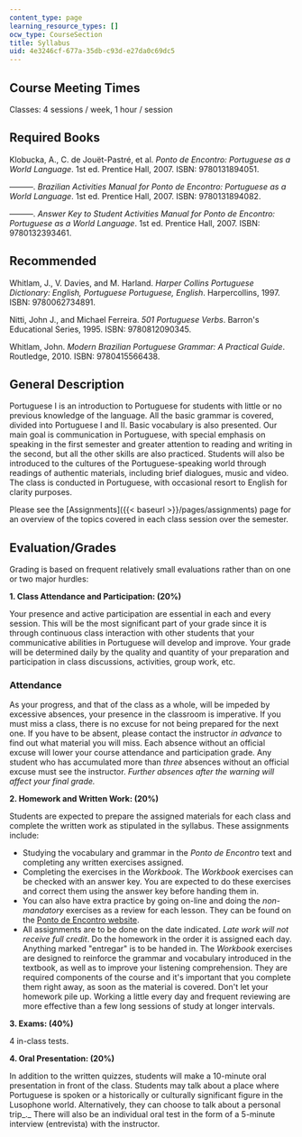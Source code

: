 ```yaml
---
content_type: page
learning_resource_types: []
ocw_type: CourseSection
title: Syllabus
uid: 4e3246cf-677a-35db-c93d-e27da0c69dc5
---
```


Course Meeting Times
--------------------

Classes: 4 sessions / week, 1 hour / session

Required Books
--------------

Klobucka, A., C. de Jouët-Pastré, et al. _Ponto de Encontro: Portuguese as a World Language_. 1st ed. Prentice Hall, 2007. ISBN: 9780131894051.

———. _Brazilian Activities Manual for Ponto de Encontro: Portuguese as a World Language_. 1st ed. Prentice Hall, 2007. ISBN: 9780131894082.

———. _Answer Key to Student Activities Manual for Ponto de Encontro: Portuguese as a World Language_. 1st ed. Prentice Hall, 2007. ISBN: 9780132393461.

Recommended
-----------

Whitlam, J., V. Davies, and M. Harland. _Harper Collins Portuguese Dictionary: English, Portuguese Portuguese, English_. Harpercollins, 1997. ISBN: 9780062734891.

Nitti, John J., and Michael Ferreira. _501 Portuguese Verbs_. Barron's Educational Series, 1995. ISBN: 9780812090345.

Whitlam, John. _Modern Brazilian Portuguese Grammar: A Practical Guide_. Routledge, 2010. ISBN: 9780415566438.

General Description
-------------------

Portuguese I is an introduction to Portuguese for students with little or no previous knowledge of the language. All the basic grammar is covered, divided into Portuguese I and II. Basic vocabulary is also presented. Our main goal is communication in Portuguese, with special emphasis on speaking in the first semester and greater attention to reading and writing in the second, but all the other skills are also practiced. Students will also be introduced to the cultures of the Portuguese-speaking world through readings of authentic materials, including brief dialogues, music and video. The class is conducted in Portuguese, with occasional resort to English for clarity purposes.

Please see the [Assignments]({{< baseurl >}}/pages/assignments) page for an overview of the topics covered in each class session over the semester.

Evaluation/Grades
-----------------

Grading is based on frequent relatively small evaluations rather than on one or two major hurdles:

**1\. Class Attendance and Participation: (20%)**

Your presence and active participation are essential in each and every session. This will be the most significant part of your grade since it is through continuous class interaction with other students that your communicative abilities in Portuguese will develop and improve. Your grade will be determined daily by the quality and quantity of your preparation and participation in class discussions, activities, group work, etc.

### Attendance

As your progress, and that of the class as a whole, will be impeded by excessive absences, your presence in the classroom is imperative. If you must miss a class, there is no excuse for not being prepared for the next one. If you have to be absent, please contact the instructor _in advance_ to find out what material you will miss. Each absence without an official excuse will lower your course attendance and participation grade. Any student who has accumulated more than _three_ absences without an official excuse must see the instructor. _Further absences after the warning will affect your final grade._

**2\. Homework and Written Work: (20%)**

Students are expected to prepare the assigned materials for each class and complete the written work as stipulated in the syllabus. These assignments include:

*   Studying the vocabulary and grammar in the _Ponto de Encontro_ text and completing any written exercises assigned.
*   Completing the exercises in the _Workbook_. The _Workbook_ exercises can be checked with an answer key. You are expected to do these exercises and correct them using the answer key before handing them in.
*   You can also have extra practice by going on-line and doing the _non-mandatory_ exercises as a review for each lesson. They can be found on the [Ponto de Encontro website](http://wps.prenhall.com/wl_klobucka_ponto_1/).
*   All assignments are to be done on the date indicated. _Late work will not receive full credit_. Do the homework in the order it is assigned each day. Anything marked "entregar" is to be handed in. The _Workbook_ exercises are designed to reinforce the grammar and vocabulary introduced in the textbook, as well as to improve your listening comprehension. They are required components of the course and it's important that you complete them right away, as soon as the material is covered. Don't let your homework pile up. Working a little every day and frequent reviewing are more effective than a few long sessions of study at longer intervals.

**3\. Exams: (40%)**

4 in-class tests.

**4\. Oral Presentation: (20%)**

In addition to the written quizzes, students will make a 10-minute oral presentation in front of the class. Students may talk about a place where Portuguese is spoken or a historically or culturally significant figure in the Lusophone world. Alternatively, they can choose to talk about a personal trip_._ There will also be an individual oral test in the form of a 5-minute interview (entrevista) with the instructor.